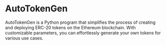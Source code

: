 # AutoTokenGen
AutoTokenGen is a Python program that simplifies the process of creating and deploying ERC-20 tokens on the Ethereum blockchain. With customizable parameters, you can effortlessly generate your own tokens for various use cases.
